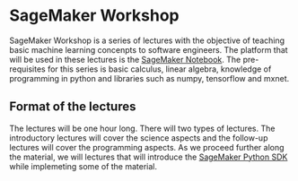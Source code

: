 SageMaker Workshop
==================

SageMaker Workshop is a series of lectures with the objective of teaching basic machine learning concenpts to software engineers. The platform that will be used in these lectures is the [SageMaker Notebook](https://aws.amazon.com/sagemaker/). The pre-requisites for this series is basic calculus, linear algebra, knowledge of programming in python and libraries such as numpy, tensorflow and mxnet. 

Format of the lectures
----------------------

The lectures will be one hour long. There will two types of lectures. The introductory lectures will cover the science aspects and the follow-up lectures will cover the programming aspects. As we proceed further along the material, we will lectures that will introduce the [SageMaker Python SDK](https://github.com/aws/sagemaker-python-sdk/blob/master/README.rst) while implemeting some of the material.
